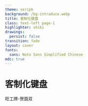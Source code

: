 ```yaml
---
theme: seriph
background: /bg-intraduce.webp
title: 客制化键盘
class: text-left page-1
highlighter: shiki
drawings:
  persist: false
transition: fade
layout: cover
fonts:
  sans: Noto Sans Simplified Chinese
mdc: true
---
```


# 客制化键盘

旺工牌-贺聂双

<style>
.page-1.slidev-layout{
  background-image: linear-gradient(rgba(0, 0, 0, 0.533), rgba(0, 0, 0, 0.733)), url(/bg-intraduce.webp) !important;
}
</style>
